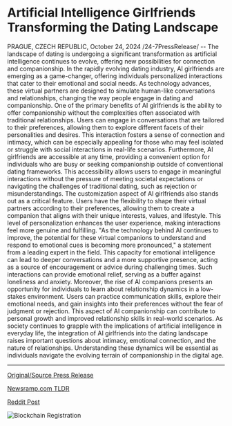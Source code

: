 # Artificial Intelligence Girlfriends Transforming the Dating Landscape

PRAGUE, CZECH REPUBLIC, October 24, 2024 /24-7PressRelease/ -- The landscape of dating is undergoing a significant transformation as artificial intelligence continues to evolve, offering new possibilities for connection and companionship. In the rapidly evolving dating industry, AI girlfriends are emerging as a game-changer, offering individuals personalized interactions that cater to their emotional and social needs. As technology advances, these virtual partners are designed to simulate human-like conversations and relationships, changing the way people engage in dating and companionship.  One of the primary benefits of AI girlfriends is the ability to offer companionship without the complexities often associated with traditional relationships. Users can engage in conversations that are tailored to their preferences, allowing them to explore different facets of their personalities and desires. This interaction fosters a sense of connection and intimacy, which can be especially appealing for those who may feel isolated or struggle with social interactions in real-life scenarios.  Furthermore, AI girlfriends are accessible at any time, providing a convenient option for individuals who are busy or seeking companionship outside of conventional dating frameworks. This accessibility allows users to engage in meaningful interactions without the pressure of meeting societal expectations or navigating the challenges of traditional dating, such as rejection or misunderstandings. The customization aspect of AI girlfriends also stands out as a critical feature. Users have the flexibility to shape their virtual partners according to their preferences, allowing them to create a companion that aligns with their unique interests, values, and lifestyle. This level of personalization enhances the user experience, making interactions feel more genuine and fulfilling.  "As the technology behind AI continues to improve, the potential for these virtual companions to understand and respond to emotional cues is becoming more pronounced," a statement from a leading expert in the field. This capacity for emotional intelligence can lead to deeper conversations and a more supportive presence, acting as a source of encouragement or advice during challenging times. Such interactions can provide emotional relief, serving as a buffer against loneliness and anxiety.  Moreover, the rise of AI companions presents an opportunity for individuals to learn about relationship dynamics in a low-stakes environment. Users can practice communication skills, explore their emotional needs, and gain insights into their preferences without the fear of judgment or rejection. This aspect of AI companionship can contribute to personal growth and improved relationship skills in real-world scenarios.  As society continues to grapple with the implications of artificial intelligence in everyday life, the integration of AI girlfriends into the dating landscape raises important questions about intimacy, emotional connection, and the nature of relationships. Understanding these dynamics will be essential as individuals navigate the evolving terrain of companionship in the digital age. 

---

[Original/Source Press Release](https://www.24-7pressrelease.com/press-release/515577/artificial-intelligence-girlfriends-transforming-the-dating-landscape)
                    

[Newsramp.com TLDR](https://newsramp.com/curated-news/the-rise-of-ai-girlfriends-transforming-the-dating-landscape/233cee7d7450dfb8e39c4a6bee62966a) 

 



[Reddit Post](https://www.reddit.com/r/newsramp/comments/1gbc6si/the_rise_of_ai_girlfriends_transforming_the/) 



![Blockchain Registration](https://cdn.newsramp.app/24-7PressRelease/qrcode/2410/24/ovalI_ti.webp)